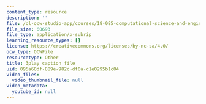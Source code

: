 ```yaml
---
content_type: resource
description: ''
file: /ol-ocw-studio-app/courses/18-085-computational-science-and-engineering-i-fall-2008/095a60df889e982cdf0ac1e0295b1c04_gYME3EbIqV4.srt
file_size: 60693
file_type: application/x-subrip
learning_resource_types: []
license: https://creativecommons.org/licenses/by-nc-sa/4.0/
ocw_type: OCWFile
resourcetype: Other
title: 3play caption file
uid: 095a60df-889e-982c-df0a-c1e0295b1c04
video_files:
  video_thumbnail_file: null
video_metadata:
  youtube_id: null
---
```

